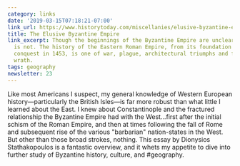 ```yaml
---
category: links
date: '2019-03-15T07:18:21-07:00'
link_url: https://www.historytoday.com/miscellanies/elusive-byzantine-empire
title: The Elusive Byzantine Empire
link_excerpt: Though the beginnings of the Byzantine Empire are unclear, its demise
  is not. The history of the Eastern Roman Empire, from its foundation in 324 to its
  conquest in 1453, is one of war, plague, architectural triumphs and fear of God's
  wrath.
tags: geography
newsletter: 23
---
```


Like most Americans I suspect, my general knowledge of Western European history—particularly the British Isles—is far more robust than what little I learned about the East. I knew about Constantinople and the fractured relationship the Byzantine Empire had with the West…first after the initial schism of the Roman Empire, and then at times following the fall of Rome and subsequent rise of the various "barbarian" nation-states in the West. But other than those broad strokes, nothing. This essay by Dionysios Stathakopoulos is a fantastic overview, and it whets my appetite to dive into further study of Byzantine history, culture, and #geography.